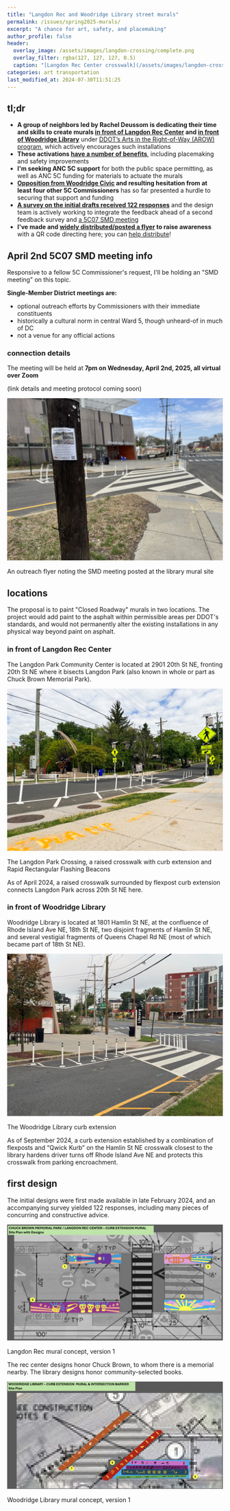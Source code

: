 ```yaml
---
title: "Langdon Rec and Woodridge Library street murals"
permalink: /issues/spring2025-murals/
excerpt: "A chance for art, safety, and placemaking"
author_profile: false
header:
  overlay_image: /assets/images/langdon-crossing/complete.png
  overlay_filter: rgba(127, 127, 127, 0.5)
  caption: "[Langdon Rec Center crosswalk](/assets/images/langdon-crossing/complete.png)"
categories: art transportation
last_modified_at: 2024-07-30T11:51:25
---
```


## tl;dr
- **A group of neighbors led by Rachel Deussom is dedicating their time and skills to create murals [in front of Langdon Rec Center](#in-front-of-langdon-rec-center) and [in front of Woodridge Library](#in-front-of-woodridge-library)** under [DDOT’s Arts in the Right-of-Way (AROW) program](https://publicspaceactivation.ddot.dc.gov/pages/arow), which actively encourages such installations
- **These activations [have a number of benefits](https://ggwash.org/view/98106/family-biking-matters-make-streets-safer-with-art)**, including placemaking and safety improvements
- **I'm seeking ANC 5C support** for both the public space permitting, as well as ANC 5C funding for materials to actuate the murals
- **[Opposition from Woodridge Civic](https://drive.google.com/file/d/10XMa-M9Oz8m3jJ8LkJ5fipMu3xK5AhVL/view) and resulting hesitation from at least four other 5C Commissioners** has so far presented a hurdle to securing that support and funding
- **[A survey on the initial drafts received 122 responses](https://forms.gle/1KgJFfqkKGcCwjSV9)** and the design team is actively working to integrate the feedback ahead of a second feedback survey and [a 5C07 SMD meeting](#april-2nd-5c07-smd-meeting-info)
- **I've made and [widely distributed/posted a flyer](https://x.com/vj5c07/status/1905640917148533000) to raise awareness** with a QR code directing here; you can [help distribute](https://anc5c07.com/flyers/)!

## April 2nd 5C07 SMD meeting info
Responsive to a fellow 5C Commissioner's request, I'll be holding an "SMD meeting" on this topic.

**Single-Member District meetings are:**
- optional outreach efforts by Commissioners with their immediate constituents
- historically a cultural norm in central Ward 5, though unheard-of in much of DC
- not a venue for any official actions

### connection details

The meeting will be held at **7pm on Wednesday, April 2nd, 2025, all virtual over Zoom**

(link details and meeting protocol coming soon)

[![Flyer at Woodridge Library](/assets/images/murals/library-flyer.jpg)](/assets/images/murals/library-flyer.jpg)
<p class="caption">An outreach flyer noting the SMD meeting posted at the library mural site</p>

## locations

The proposal is to paint "Closed Roadway" murals in two locations. The project would add paint to the asphalt within permissible areas per DDOT's standards, and would not permanently alter the existing installations in any physical way beyond paint on asphalt.

### in front of Langdon Rec Center
The Langdon Park Community Center is located at 2901 20th St NE, fronting 20th St NE where it bisects Langdon Park (also known in whole or part as Chuck Brown Memorial Park).

[![Langdon Park Crossing](/assets/images/langdon-crossing/complete.png)](/assets/images/langdon-crossing/complete.png)
<p class="caption">The Langdon Park Crossing, a raised crosswalk with curb extension and Rapid Rectangular Flashing Beacons</p>

As of April 2024, a raised crosswalk surrounded by flexpost curb extension connects Langdon Park across 20th St NE here.

<!--#### a brief history of the traffic safety install
Langdon Park is built on top of a piped stream, and consequently is set at the nadir of steep hills on both sides. Prior to February 2023, a flat mid-block crosswalk with no ADA access ramps connected the park across 20th St NE. This roadway condition, coupled with low parking utilization and non-delimited centerlines on the roadway, made speeding through Langdon Park a longtime problem. Neighbors have long advocated for safety improvements to this stretch of roadway, including multiple requests as part of the All4Allie campaign to submit traffic safety requests in honor of five-year-old Allie Hart, whom a driver killed a few blocks outside of 5C07 on September 13th, 2021.

(placeholder: Cariño crash)

(placeholder: post-crash advocacy)

(placeholder: installation)-->

### in front of Woodridge Library
Woodridge Library is located at 1801 Hamlin St NE, at the confluence of Rhode Island Ave NE, 18th St NE, two disjoint fragments of Hamlin St NE, and several vestigial fragments of Queens Chapel Rd NE (most of which became part of 18th St NE).

[![Woodridge Library curb extension](/assets/images/woodridge-library/curb-extension-complete.png)](/assets/images/woodridge-library/curb-extension-complete.png)
<p class="caption">The Woodridge Library curb extension</p>

As of September 2024, a curb extension established by a combination of flexposts and “Qwick Kurb” on the Hamlin St NE crosswalk closest to the library hardens driver turns off Rhode Island Ave NE and protects this crosswalk from parking encroachment.

## first design
The initial designs were first made available in late February 2024, and an accompanying survey yielded 122 responses, including many pieces of concurring and constructive advice.

[![Langdon Rec v1](/assets/images/murals/rec-v1.png)](/assets/images/murals/rec-v1.png)
<p class="caption">Langdon Rec mural concept, version 1</p>

The rec center designs honor Chuck Brown, to whom there is a memorial nearby. The library designs honor community-selected books.

[![Woodridge Library v1](/assets/images/murals/library-v1.png)](/assets/images/murals/library-v1.png)
<p class="caption">Woodridge Library mural concept, version 1</p>

<!--#### a brief history of the traffic safety install

[![Woodridge Library prior crosswalk condition](/assets/images/woodridge-library/crosswalk-2022.jpg)](/assets/images/woodridge-library/crosswalk-2022.jpg)
<p class="caption">the crosswalk as it existed in 2022</p>

[![Woodridge Library crosswalk encroached](/assets/images/woodridge-library/crosswalk-encroached.jpg)](/assets/images/woodridge-library/crosswalk-encroached.jpg)
<p class="caption">a common encroachment condition, June 2023</p>

#### 2012-16 library rebuild project
(library rebuild timeline)

[![Hamlin Street Plaza proposal](/assets/images/woodridge-library/hamlin-st-plaza-proposal.jpg)](/assets/images/woodridge-library/hamlin-st-plaza-proposal.jpg)
<p class="caption">A <a href="https://woodridgedclibrary.wordpress.com/2012/09/18/plaza-on-hamlin-street/">September 2012 concept for a Hamlin Street Plaza</a> from Woodridge Library reconstruction planning</p>

(considerations for closing Hamlin St NE for a larger plaza, ultimately dismissed due to coordination difficulties)

[![construction closure of Hamlin St NE](/assets/images/woodridge-library/construction-closure.png)](/assets/images/woodridge-library/construction-closure.png)
<p class="caption">A <a href="https://www.google.com/maps/@38.9277775,-76.9787284,3a,75y,142.14h,83.8t/data=!3m8!1e1!3m6!1sPg7AFUuuqmDyFBXfX1bxEg!2e0!5s20151101T000000!6shttps:%2F%2Fstreetviewpixels-pa.googleapis.com%2Fv1%2Fthumbnail%3Fcb_client%3Dmaps_sv.tactile%26w%3D900%26h%3D600%26pitch%3D6.199005952180045%26panoid%3DPg7AFUuuqmDyFBXfX1bxEg%26yaw%3D142.14134765965295!7i13312!8i6656?entry=ttu&g_ep=EgoyMDI1MDMxOS4yIKXMDSoASAFQAw%3D%3D">November 2015 Google Streetview capture</a> of the segment closure during construction</p>

(Nevertheless, the Hamlin St segment was closed during construction.)

During the September 2022 All4Allie campaign, before I was Commissioner, I submitted TSI SR (number) seeking to close this segment of roadway. I was inspired by the DDOT-initiated roadway segment closure in front of Truesdell Elementary School, installed after a driver hit a child with a car there.

(community walk after Carino crash, elevation, implementation)

## form
(placeholder)

## process
(placeholder)

### cost
(placeholder)

## outreach
(placeholder)

## feedback
(placeholder)

### concerns
(placeholder)-->
